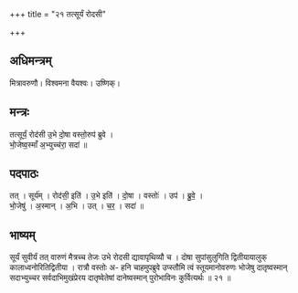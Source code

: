 +++
title = "२१ तत्सूर्यं रोदसी"

+++
## अधिमन्त्रम्
मित्रावरुणौ। विश्वमना वैयश्वः। उष्णिक्।

## मन्त्रः
तत्सूर्यं॒ रोद॑सी उ॒भे दो॒षा वस्तो॒रुप॑ ब्रुवे ।  
भो॒जेष्व॒स्माँ अ॒भ्युच्च॑रा॒ सदा॑ ॥

## पदपाठः
तत् । सूर्य॑म् । रोद॑सी॒ इति॑ । उ॒भे इति॑ । दो॒षा । वस्तोः॑ । उप॑ । ब्रु॒वे॒ ।  
भो॒जेषु॑ । अ॒स्मान् । अ॒भि । उत् । च॒र॒ । सदा॑ ॥

## भाष्यम्
सूर्यं सुवीर्यं तत् वारुणं मैत्रच्च तेजः उभे रोदसी द्यावापृथिव्यौ च । दोषा सुपांसुलुगिति द्वितीयायालुक् कालाध्वनोरितिद्वितीया । रात्रौ वस्तोः अ- हनि चाहमुपब्रुवे उप्स्तौमि त्वं स्तूयमानोवरुणः भोजेषु दातृष्वस्मान् सदाभ्युच्चर सर्वदाभिमुखंप्रेरय दातृष्वेतेषां दानेष्वस्मान् पुरोभाविनः कुर्वित्यर्थः ॥ २१ ॥